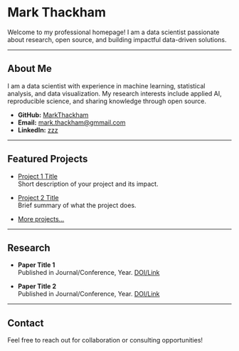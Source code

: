 # Mark Thackham

Welcome to my professional homepage! I am a data scientist passionate about research, open source, and building impactful data-driven solutions.

---

## About Me

I am a data scientist with experience in machine learning, statistical analysis, and data visualization. My research interests include applied AI, reproducible science, and sharing knowledge through open source.

- **GitHub:** [MarkThackham](https://github.com/MarkThackham)
- **Email:** mark.thackham@gmmail.com
- **LinkedIn:** [zzz](https://www.linkedin.com/in/markthackham/)


---

## Featured Projects

- [Project 1 Title](https://github.com/MarkThackham/project1)  
  Short description of your project and its impact.

- [Project 2 Title](https://github.com/MarkThackham/project2)  
  Brief summary of what the project does.

- [More projects…](https://github.com/MarkThackham?tab=repositories)

---

## Research

- **Paper Title 1**  
  Published in Journal/Conference, Year. [DOI/Link](https://doi.org/yourdoi)

- **Paper Title 2**  
  Published in Journal/Conference, Year. [DOI/Link](https://doi.org/yourdoi)

---

## Contact

Feel free to reach out for collaboration or consulting opportunities!
